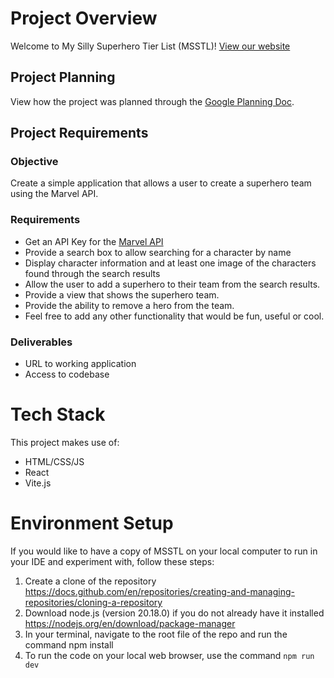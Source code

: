 # Project Overview

Welcome to My Silly Superhero Tier List (MSSTL)! [View our website](https://mysillysuperherotierlist.netlify.app)

## Project Planning

View how the project was planned through the [Google Planning Doc](https://docs.google.com/document/d/18H6DED6GsWCup6TBSrSjKcTDWTC2ACh8bFrMNT0UXfE/edit?usp=sharing).

## Project Requirements

### Objective

Create a simple application that allows a user to create a superhero team using the Marvel API.

### Requirements

- Get an API Key for the [Marvel API](https://developer.marvel.com/)
- Provide a search box to allow searching for a character by name
- Display character information and at least one image of the characters found through the search results
- Allow the user to add a superhero to their team from the search results.
- Provide a view that shows the superhero team.
- Provide the ability to remove a hero from the team.
- Feel free to add any other functionality that would be fun, useful or cool.

### Deliverables

- URL to working application
- Access to codebase

# Tech Stack

This project makes use of:

- HTML/CSS/JS
- React
- Vite.js

# Environment Setup

If you would like to have a copy of MSSTL on your local computer to run in your IDE and experiment with, follow these steps:

1. Create a clone of the repository https://docs.github.com/en/repositories/creating-and-managing-repositories/cloning-a-repository
2. Download node.js (version 20.18.0) if you do not already have it installed https://nodejs.org/en/download/package-manager
3. In your terminal, navigate to the root file of the repo and run the command npm install
4. To run the code on your local web browser, use the command `npm run dev`
